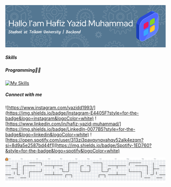 <!-- ![forger](https://media1.giphy.com/media/v1.Y2lkPTc5MGI3NjExbGZodXQ0MjMxemNwcGx4M3E3M2hodDFidDdyeXIxamF3bWR3ZDl4MCZlcD12MV9pbnRlcm5hbF9naWZfYnlfaWQmY3Q9Zw/3oKIPBztGGP7CELsNG/giphy.gif) -->

![Hafiz](img/github-header-image%20(1).png)

##### Skills

##### Programming🧑‍💻
[![My Skills](https://skillicons.dev/icons?i=html,java,javascript,php,nodejs,laravel,mysql,bootstrap,c,cpp,dart,go,ai,nextjs,postman,py,react,tensorflow,postgres,anaconda,aws,flask&theme=light)](https://skillicons.dev)


##### Connect with me

![https://www.instagram.com/yazidd1993/](https://img.shields.io/badge/Instagram-E4405F?style=for-the-badge&logo=instagram&logoColor=white)
![https://www.linkedin.com/in/hafiz-yazid-muhammad/](https://img.shields.io/badge/LinkedIn-0077B5?style=for-the-badge&logo=linkedin&logoColor=white)
![https://open.spotify.com/user/313zi3pavqynqvahqy52alk4ezqm?si=8d9a5e2587bd44f1](https://img.shields.io/badge/Spotify-1ED760?&style=for-the-badge&logo=spotify&logoColor=white)



<!-- ##### My Github Stats
![Yazid's GitHub stats](https://github-readme-stats.vercel.app/api?username=hafizyzd&show_icons=true&theme=dracula&hide=stars) -->


<picture>
  <source media="(prefers-color-scheme: dark)" srcset="https://raw.githubusercontent.com/hafizyzd/hafizyzd/output/pacman-contribution-graph-dark.svg">
  <source media="(prefers-color-scheme: light)" srcset="https://raw.githubusercontent.com/hafizyzd/hafizyzd/output/pacman-contribution-graph.svg">
  <img alt="pacman contribution graph" src="https://raw.githubusercontent.com/hafizyzd/hafizyzd/output/pacman-contribution-graph.svg">
</picture>
